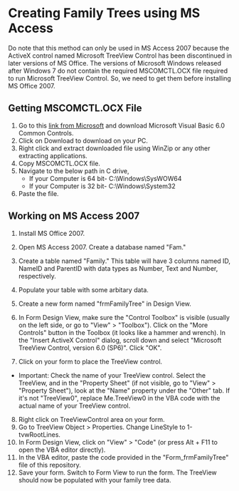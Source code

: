 # Creating Family Trees using MS Access
 Do note that this method can only be used in MS Access 2007 because the ActiveX control named Microsoft TreeView Control has been discontinued in later versions of MS Office. The versions of Microsoft Windows released after Windows 7 do not contain the required MSCOMCTL.OCX file required to run Microsoft TreeView Control. So, we need to get them before installing MS Office 2007.

## Getting MSCOMCTL.OCX File
1. Go to this [link from Microsoft](https://www.microsoft.com/en-us/download/details.aspx?id=10019) and download Microsoft Visual Basic 6.0 Common Controls.
2. Click on Download to download on your PC.
3. Right click and extract downloaded file using WinZip or any other extracting applications.
4. Copy MSCOMCTL.OCX file.
5. Navigate to the below path in C drive,
   - If your Computer is 64 bit- C:\Windows\SysWOW64
   - If your Computer is 32 bit- C:\Windows\System32
6. Paste the file.

## Working on MS Access 2007
01. Install MS Office 2007.
02. Open MS Access 2007. Create a database named "Fam."
03. Create a table named "Family." This table will have 3 columns named ID, NameID and ParentID with data types as Number, Text and Number, respectively.
04. Populate your table with some arbitary data.
05. Create a new form named "frmFamilyTree" in Design View.
06. In Form Design View, make sure the "Control Toolbox" is visible (usually on the left side, or go to "View" > "Toolbox"). Click on the "More Controls" button in the Toolbox (it looks like a hammer and wrench). In the "Insert ActiveX Control" dialog, scroll down and select "Microsoft TreeView Control, version 6.0 (SP6)". Click "OK".

07. Click on your form to place the TreeView control.
   - Important: Check the name of your TreeView control. Select the TreeView, and in the "Property Sheet" (if not visible, go to "View" > "Property Sheet"), look at the "Name" property under the "Other" tab.  If it's not "TreeView0", replace Me.TreeView0 in the VBA code with the actual name of your TreeView control.   
08. Right click on TreeViewControl area on your form.
09. Go to TreeView Object > Properties. Change LineStyle to 1-tvwRootLines.
10. In Form Design View, click on "View" > "Code" (or press Alt + F11 to open the VBA editor directly).
11. In the VBA editor, paste the code provided in the "Form_frmFamilyTree" file of this repository.
12. Save your form. Switch to Form View to run the form. The TreeView should now be populated with your family tree data.